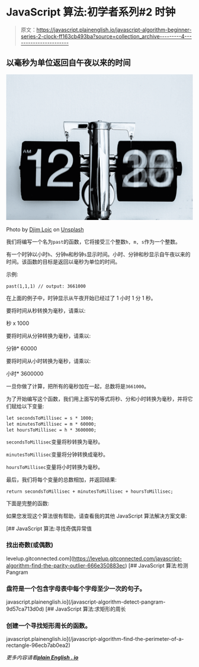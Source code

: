 # JavaScript 算法:初学者系列#2 时钟

> 原文：<https://javascript.plainenglish.io/javascript-algorithm-beginner-series-2-clock-ff163cb493ba?source=collection_archive---------4----------------------->

## 以毫秒为单位返回自午夜以来的时间

![](img/269b4b0c914b87629771036cb7027011.png)

Photo by [Djim Loic](https://unsplash.com/@loic?utm_source=medium&utm_medium=referral) on [Unsplash](https://unsplash.com?utm_source=medium&utm_medium=referral)

我们将编写一个名为`past`的函数，它将接受三个整数`h, m, s`作为一个整数。

有一个时钟以小时`h`、分钟`m`和秒钟`s`显示时间。小时、分钟和秒显示自午夜以来的时间。该函数的目标是返回以毫秒为单位的时间。

示例:

```
past(1,1,1) // output: 3661000
```

在上面的例子中，时钟显示从午夜开始已经过了 1 小时 1 分 1 秒。

要将时间从秒转换为毫秒，请乘以:

秒 x 1000

要将时间从分钟转换为毫秒，请乘以:

分钟* 60000

要将时间从小时转换为毫秒，请乘以:

小时* 3600000

一旦你做了计算，把所有的毫秒加在一起，总数将是`3661000`。

为了开始编写这个函数，我们用上面写的等式将秒、分和小时转换为毫秒，并将它们赋给以下变量:

```
let secondsToMillisec = s * 1000;
let minutesToMillisec = m * 60000;
let hoursToMillisec = h * 3600000;
```

`secondsToMillisec`变量将秒转换为毫秒。

`minutesToMillisec`变量将分钟转换成毫秒。

`hoursToMillisec`变量将小时转换为毫秒。

最后，我们将每个变量的总数相加，并返回结果:

```
return secondsToMillisec + minutesToMillisec + hoursToMillisec;
```

下面是完整的函数:

如果您发现这个算法很有帮助，请查看我的其他 JavaScript 算法解决方案文章:

[](https://levelup.gitconnected.com/javascript-algorithm-find-the-parity-outlier-666e350883ec) [## JavaScript 算法:寻找奇偶异常值

### 找出奇数(或偶数)

levelup.gitconnected.com](https://levelup.gitconnected.com/javascript-algorithm-find-the-parity-outlier-666e350883ec) [](/javascript-algorithm-detect-pangram-9d57ca713d0d) [## JavaScript 算法:检测 Pangram

### 盘符是一个包含字母表中每个字母至少一次的句子。

javascript.plainenglish.io](/javascript-algorithm-detect-pangram-9d57ca713d0d) [](/javascript-algorithm-find-the-perimeter-of-a-rectangle-96ecb7ab0ea2) [## JavaScript 算法:求矩形的周长

### 创建一个寻找矩形周长的函数。

javascript.plainenglish.io](/javascript-algorithm-find-the-perimeter-of-a-rectangle-96ecb7ab0ea2) 

*更多内容请看*[***plain English . io***](http://plainenglish.io)